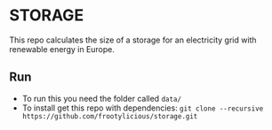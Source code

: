 # STORAGE
This repo calculates the size of a storage for an electricity grid with renewable energy in Europe.

## Run
* To run this you need the folder called `data/`
* To install get this repo with dependencies:
`git clone --recursive https://github.com/frootylicious/storage.git`




